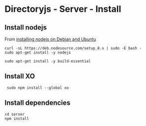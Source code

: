 # Directoryjs - Server - Install

## Install nodejs

From [installing nodejs on Debian and Ubuntu](https://nodejs.org/en/download/package-manager/#debian-and-ubuntu-based-linux-distributions)

```
curl -sL https://deb.nodesource.com/setup_8.x | sudo -E bash -
sudo apt-get install -y nodejs
```

```
sudo apt-get install -y build-essential
```

##  Install XO

```
 sudo npm install --global xo
```

## Install dependencies

```
cd server
npm install
```
